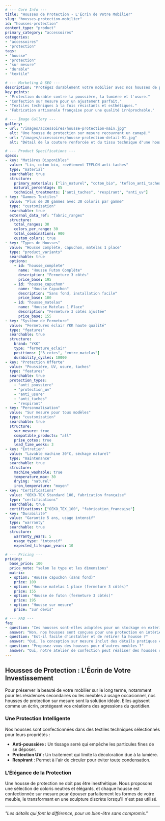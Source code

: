 ```yaml
---
# --- Core Info ---
title: "Housses de Protection - L'Écrin de Votre Mobilier"
slug: "housses-protection-mobilier"
id: "housses-protection"
content_type: "product"
primary_category: "accessoires"
categories:
- "accessoires"
- "protection"
tags:
- "housse"
- "protection"
- "sur mesure"
- "durable"
- "textile"

# --- Marketing & SEO ---
description: "Protégez durablement votre mobilier avec nos housses de protection sur mesure. Des textiles résistants et élégants, conçus pour un usage intensif."
key_points:
- "Protection durable contre la poussière, la lumière et l'usure."
- "Confection sur mesure pour un ajustement parfait."
- "Textiles techniques à la fois résistants et esthétiques."
- "Fabrication artisanale française pour une qualité irréprochable."

# --- Image Gallery ---
gallery:
- url: "/images/accessoires/housse-protection-main.jpg"
  alt: "Une housse de protection sur mesure recouvrant un canapé."
- url: "/images/accessoires/housse-protection-detail-01.jpg"
  alt: "Détail de la couture renforcée et du tissu technique d'une housse de protection."

# --- Product Specifications ---
specs:
- key: "Matières Disponibles"
  value: "Lin, coton bio, revêtement TEFLON anti-taches"
  type: "material"
  searchable: true
  structure:
    primary_materials: ["lin_naturel", "coton_bio", "teflon_anti_taches"]
    natural_percentage: 85
    technical_treatments: ["anti_taches", "respirant", "anti_uv"]
- key: "Gammes Textiles"
  value: "Plus de 30 gammes avec 30 coloris par gamme"
  type: "customization"
  searchable: true
  external_data_ref: "fabric_ranges"
  structure:
    total_ranges: 30
    colors_per_range: 30
    total_combinations: 900
    custom_colors: true
- key: "Types de Housses"
  value: "Housse complète, capuchon, matelas 1 place"
  type: "product_variants"
  searchable: true
  options:
    - id: "housse_complete"
      name: "Housse Futon Complète"
      description: "Fermeture 3 côtés"
      price_base: 195
    - id: "housse_capuchon"
      name: "Housse Capuchon"
      description: "Sans fond, installation facile"
      price_base: 100
    - id: "housse_matelas"
      name: "Housse Matelas 1 Place"
      description: "Fermeture 3 côtés ajustée"
      price_base: 155
- key: "Système de Fermeture"
  value: "Fermetures éclair YKK haute qualité"
  type: "features"
  searchable: true
  structure:
    brand: "YKK"
    type: "fermeture_eclair"
    positions: ["3_cotes", "entre_matelas"]
    durability_cycles: 10000
- key: "Protection Offerte"
  value: "Poussière, UV, usure, taches"
  type: "features"
  searchable: true
  protection_types:
    - "anti_poussiere"
    - "protection_uv"
    - "anti_usure"
    - "anti_taches"
    - "respirant"
- key: "Personnalisation"
  value: "Sur mesure pour tous modèles"
  type: "customization"
  searchable: true
  structure:
    sur_mesure: true
    compatible_products: "all"
    prise_cotes: true
    lead_time_weeks: 3
- key: "Entretien"
  value: "Lavable machine 30°C, séchage naturel"
  type: "maintenance"
  searchable: true
  structure:
    machine_washable: true
    temperature_max: 30
    drying: "naturel"
    iron_temperature: "moyen"
- key: "Certifications"
  value: "OEKO-TEX Standard 100, fabrication française"
  type: "certifications"
  searchable: true
  certifications: ["OEKO_TEX_100", "fabrication_francaise"]
- key: "Durabilité"
  value: "Garantie 5 ans, usage intensif"
  type: "warranty"
  searchable: true
  structure:
    warranty_years: 5
    usage_type: "intensif"
    expected_lifespan_years: 10

# --- Pricing ---
pricing:
  base_price: 100
  price_note: "selon le type et les dimensions"
  matrix:
  - option: "Housse capuchon (sans fond)"
    price: 100
  - option: "Housse matelas 1 place (fermeture 3 côtés)"
    price: 155
  - option: "Housse de futon (fermeture 3 côtés)"
    price: 195
  - option: "Housse sur mesure"
    price: "Sur devis"

# --- FAQ ---
faq:
- question: "Ces housses sont-elles adaptées pour un stockage en extérieur ?"
  answer: "Non, nos housses sont conçues pour une protection en intérieur (poussière, lumière, frottements). Elles ne sont pas imperméables ni prévues pour résister aux intempéries."
- question: "Est-il facile d'installer et de retirer la housse ?"
  answer: "Oui, la conception sur mesure inclut des détails pratiques comme des fermetures éclair discrètes ou des cordons de serrage pour une installation facile et un ajustement parfait."
- question: "Proposez-vous des housses pour d'autres meubles ?"
  answer: "Oui, notre atelier de confection peut réaliser des housses sur mesure pour tout type de mobilier, après étude de votre projet et prise de cotes."
---
```


## Housses de Protection : L'Écrin de Votre Investissement

Pour préserver la beauté de votre mobilier sur le long terme, notamment pour les résidences secondaires ou les meubles à usage occasionnel, nos housses de protection sur mesure sont la solution idéale. Elles agissent comme un écrin, protégeant vos créations des agressions du quotidien.

### Une Protection Intelligente

Nos housses sont confectionnées dans des textiles techniques sélectionnés pour leurs propriétés :
*   **Anti-poussière :** Un tissage serré qui empêche les particules fines de se déposer.
*   **Protection UV :** Un traitement qui limite la décoloration due à la lumière.
*   **Respirant :** Permet à l'air de circuler pour éviter toute condensation.

### L'Élégance de la Protection

Une housse de protection ne doit pas être inesthétique. Nous proposons une sélection de coloris neutres et élégants, et chaque housse est confectionnée sur mesure pour épouser parfaitement les formes de votre meuble, le transformant en une sculpture discrète lorsqu'il n'est pas utilisé.


---
_"Les détails qui font la différence, pour un bien-être sans compromis."_